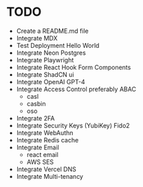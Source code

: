 # TODO
- Create a README.md file
- Integrate MDX
- Test Deployment Hello World
- Integrate Neon Postgres
- Integrate Playwright
- Integrate React Hook Form Components
- Integrate ShadCN ui
- Integrate OpenAI GPT-4
- Integrate Access Control preferably ABAC
  - casl
  - casbin
  - oso
- Integrate 2FA
- Integrate Security Keys (YubiKey) Fido2
- Integrate WebAuthn
- Integrate Redis cache
- Integrate Email
  - react email
  - AWS SES
- Integrate Vercel DNS
- Integrate Multi-tenancy
